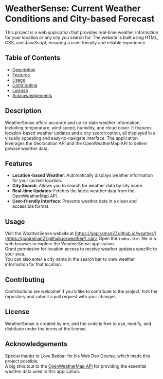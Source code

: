# WeatherSense: Current Weather Conditions and City-based Forecast

This project is a web application that provides real-time weather information for your location or any city you search for. The website is built using HTML, CSS, and JavaScript, ensuring a user-friendly and reliable experience.

## Table of Contents
- [Description](#description)
- [Features](#features)
- [Usage](#usage)
- [Contributing](#contributing)
- [License](#license)
- [Acknowledgements](#acknowledgements)

## Description
WeatherSense offers accurate and up-to-date weather information, including temperature, wind speed, humidity, and cloud cover. It features location-based weather updates and a city search option, all displayed in a visually appealing and easy-to-navigate interface. The application leverages the Geolocation API and the OpenWeatherMap API to deliver precise weather data.

## Features
- **Location-based Weather**: Automatically displays weather information for your current location.<br>
- **City Search**: Allows you to search for weather data by city name.<br>
- **Real-time Updates**: Fetches the latest weather data from the OpenWeatherMap API.<br>
- **User-friendly Interface**: Presents weather data in a clean and accessible format.

## Usage
Visit the WeatherSense website at [https://gopiraman27.github.io/weather/](https://gopiraman27.github.io/weather/).<br>
Open the `index.html` file in a web browser to explore the WeatherSense application.<br>
Grant permission for location access to receive weather updates specific to your area.<br>
You can also enter a city name in the search bar to view weather information for that location.
## Contributing
Contributions are welcome! If you'd like to contribute to the project, fork the repository and submit a pull request with your changes.

## License
WeatherSense is created by me, and the code is free to use, modify, and distribute under the terms of the license.

## Acknowledgements
Special thanks to Love Babbar for his Web Dev Course, which made this project possible.<br>
A big shoutout to the [OpenWeatherMap API](https://openweathermap.org/) for providing the essential weather data used in this application.
